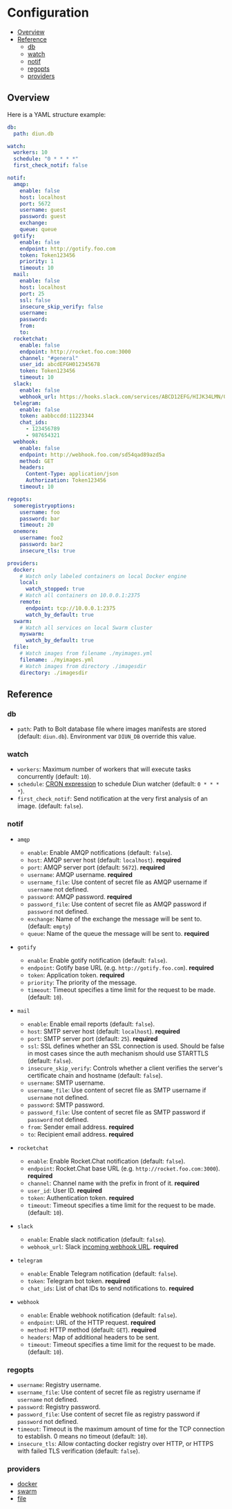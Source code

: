 # Configuration

* [Overview](#overview)
* [Reference](#reference)
  * [db](#db)
  * [watch](#watch)
  * [notif](#notif)
  * [regopts](#regopts)
  * [providers](#providers)

## Overview

Here is a YAML structure example:

```yml
db:
  path: diun.db

watch:
  workers: 10
  schedule: "0 * * * *"
  first_check_notif: false

notif:
  amqp:
    enable: false
    host: localhost
    port: 5672
    username: guest
    password: guest
    exchange: 
    queue: queue
  gotify:
    enable: false
    endpoint: http://gotify.foo.com
    token: Token123456
    priority: 1
    timeout: 10
  mail:
    enable: false
    host: localhost
    port: 25
    ssl: false
    insecure_skip_verify: false
    username:
    password:
    from:
    to:
  rocketchat:
    enable: false
    endpoint: http://rocket.foo.com:3000
    channel: "#general"
    user_id: abcdEFGH012345678
    token: Token123456
    timeout: 10
  slack:
    enable: false
    webhook_url: https://hooks.slack.com/services/ABCD12EFG/HIJK34LMN/01234567890abcdefghij
  telegram:
    enable: false
    token: aabbccdd:11223344
    chat_ids:
      - 123456789
      - 987654321
  webhook:
    enable: false
    endpoint: http://webhook.foo.com/sd54qad89azd5a
    method: GET
    headers:
      Content-Type: application/json
      Authorization: Token123456
    timeout: 10

regopts:
  someregistryoptions:
    username: foo
    password: bar
    timeout: 20
  onemore:
    username: foo2
    password: bar2
    insecure_tls: true

providers:
  docker:
    # Watch only labeled containers on local Docker engine
    local:
      watch_stopped: true
    # Watch all containers on 10.0.0.1:2375
    remote:
      endpoint: tcp://10.0.0.1:2375
      watch_by_default: true
  swarm:
    # Watch all services on local Swarm cluster
    myswarm:
      watch_by_default: true
  file:
    # Watch images from filename ./myimages.yml
    filename: ./myimages.yml
    # Watch images from directory ./imagesdir
    directory: ./imagesdir
```

## Reference

### db

* `path`: Path to Bolt database file where images manifests are stored (default: `diun.db`). Environment var `DIUN_DB` override this value.

### watch

* `workers`: Maximum number of workers that will execute tasks concurrently (default: `10`).
* `schedule`: [CRON expression](https://godoc.org/github.com/robfig/cron#hdr-CRON_Expression_Format) to schedule Diun watcher (default: `0 * * * *`).
* `first_check_notif`: Send notification at the very first analysis of an image. (default: `false`).

### notif

* `amqp`
  * `enable`: Enable AMQP notifications (default: `false`).
  * `host`: AMQP server host (default: `localhost`). **required**
  * `port`: AMQP server port (default: `5672`). **required**
  * `username`: AMQP username. **required**
  * `username_file`: Use content of secret file as AMQP username if `username` not defined.
  * `password`: AMQP password. **required**
  * `password_file`: Use content of secret file as AMQP password if `password` not defined.
  * `exchange`: Name of the exchange the message will be sent to. (default: `empty`)
  * `queue`: Name of the queue the message will be sent to. **required**

* `gotify`
  * `enable`: Enable gotify notification (default: `false`).
  * `endpoint`: Gotify base URL (e.g. `http://gotify.foo.com`). **required**
  * `token`: Application token. **required**
  * `priority`: The priority of the message.
  * `timeout`: Timeout specifies a time limit for the request to be made. (default: `10`).

* `mail`
  * `enable`: Enable email reports (default: `false`).
  * `host`: SMTP server host (default: `localhost`). **required**
  * `port`: SMTP server port (default: `25`). **required**
  * `ssl`: SSL defines whether an SSL connection is used. Should be false in most cases since the auth mechanism should use STARTTLS (default: `false`).
  * `insecure_skip_verify`: Controls whether a client verifies the server's certificate chain and hostname (default: `false`).
  * `username`: SMTP username.
  * `username_file`: Use content of secret file as SMTP username if `username` not defined.
  * `password`: SMTP password.
  * `password_file`: Use content of secret file as SMTP password if `password` not defined.
  * `from`: Sender email address. **required**
  * `to`: Recipient email address. **required**

* `rocketchat`
  * `enable`: Enable Rocket.Chat notification (default: `false`).
  * `endpoint`: Rocket.Chat base URL (e.g. `http://rocket.foo.com:3000`). **required**
  * `channel`: Channel name with the prefix in front of it. **required**
  * `user_id`: User ID. **required**
  * `token`: Authentication token. **required**
  * `timeout`: Timeout specifies a time limit for the request to be made. (default: `10`).

* `slack`
  * `enable`: Enable slack notification (default: `false`).
  * `webhook_url`: Slack [incoming webhook URL](https://api.slack.com/messaging/webhooks). **required**

* `telegram`
  * `enable`: Enable Telegram notification (default: `false`).
  * `token`: Telegram bot token. **required**
  * `chat_ids`: List of chat IDs to send notifications to. **required**

* `webhook`
  * `enable`: Enable webhook notification (default: `false`).
  * `endpoint`: URL of the HTTP request. **required**
  * `method`: HTTP method (default: `GET`). **required**
  * `headers`: Map of additional headers to be sent.
  * `timeout`: Timeout specifies a time limit for the request to be made. (default: `10`).

### regopts

* `username`: Registry username.
* `username_file`: Use content of secret file as registry username if `username` not defined.
* `password`: Registry password.
* `password_file`: Use content of secret file as registry password if `password` not defined.
* `timeout`: Timeout is the maximum amount of time for the TCP connection to establish. 0 means no timeout (default: `10`).
* `insecure_tls`: Allow contacting docker registry over HTTP, or HTTPS with failed TLS verification (default: `false`).

### providers

* [docker](providers/docker.md)
* [swarm](providers/swarm.md)
* [file](providers/file.md)
